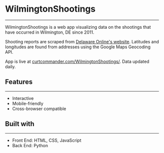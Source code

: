 # WilmingtonShootings
---------------------

WilmingtonShootings is a web app visualizing data on the shootings that have occurred in Wilmington, DE since 2011.
 
Shooting reports are scraped from [Delaware Online's website](https://data.delawareonline.com/webapps/crime/). Latitudes and longitudes are found from addresses using the Google Maps Geocoding API. 

App is live at [curtcommander.com/WilmingtonShootings/](https://curtcommander.com/WilmingtonShootings/). Data updated daily.

## Features
-----------

 - Interactive
 - Mobile-friendly
 - Cross-browser compatible

## Built with
-------------

 - Front End: HTML, CSS, JavaScript
 - Back End: Python